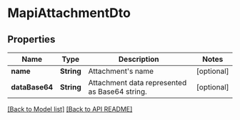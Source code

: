 
# MapiAttachmentDto
## Properties
Name | Type | Description | Notes
------------ | ------------- | ------------- | -------------
**name** | **String** | Attachment&#39;s name              |  [optional]
**dataBase64** | **String** | Attachment data represented as Base64 string.              |  [optional]




[[Back to Model list]](Models.md) [[Back to API README]](README.md)

